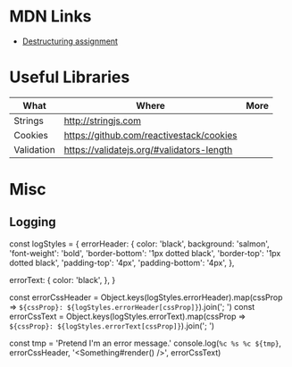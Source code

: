 # MDN Links

* [Destructuring assignment](https://developer.mozilla.org/en-US/docs/Web/JavaScript/Reference/Operators/Destructuring_assignment)

# Useful Libraries

| What | Where | More |
| ---- | ----- | ---- |
| Strings | http://stringjs.com | |
| Cookies | https://github.com/reactivestack/cookies | |
| Validation | https://validatejs.org/#validators-length | |

# Misc

## Logging

const logStyles = {
  errorHeader: {
    color:            'black',
    background:        'salmon',
    'font-weight':    'bold',
    'border-bottom':  '1px dotted black',
    'border-top':     '1px dotted black',
    'padding-top':    '4px',
    'padding-bottom': '4px',
  },

  errorText: {
    color: 'black',
  },
}

const errorCssHeader = Object.keys(logStyles.errorHeader).map(cssProp => `${cssProp}: ${logStyles.errorHeader[cssProp]}`).join('; ')
const errorCssText = Object.keys(logStyles.errorText).map(cssProp => `${cssProp}: ${logStyles.errorText[cssProp]}`).join('; ')

const tmp = 'Pretend I\'m an error message.'
console.log(`%c %s %c ${tmp}`, errorCssHeader, '<Something#render() />', errorCssText)
